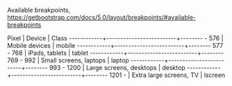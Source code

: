 Available breakpoints,
https://getbootstrap.com/docs/5.0/layout/breakpoints/#available-breakpoints

Pixel       | Device                  | Class
------------+-------------------------+--------
     -  576 | Mobile devices          | mobile
------------+-------------------------+--------
 577 -  768 | iPads, tablets          | tablet
------------+-------------------------+--------
 769 -  992 | Small screens, laptops  | laptop
------------+-------------------------+--------
 993 - 1200 | Large screens, desktops | desktop
------------+-------------------------+--------
1201 -      | Extra large screens, TV | lscreen